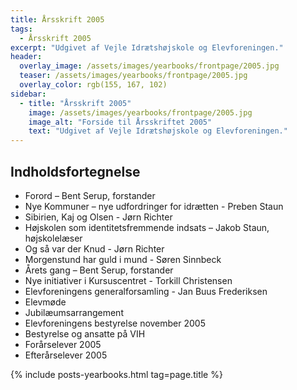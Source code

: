 ```yaml
---
title: Årsskrift 2005
tags:
  - Årsskrift 2005
excerpt: "Udgivet af Vejle Idrætshøjskole og Elevforeningen."
header:
  overlay_image: /assets/images/yearbooks/frontpage/2005.jpg
  teaser: /assets/images/yearbooks/frontpage/2005.jpg
  overlay_color: rgb(155, 167, 102)
sidebar:
  - title: "Årsskrift 2005"
    image: /assets/images/yearbooks/frontpage/2005.jpg
    image_alt: "Forside til Årsskriftet 2005"
    text: "Udgivet af Vejle Idrætshøjskole og Elevforeningen."
---
```


## Indholdsfortegnelse

- Forord – Bent Serup, forstander 
- Nye Kommuner – nye udfordringer for idrætten - Preben Staun
- Sibirien, Kaj og Olsen - Jørn Richter
- Højskolen som identitetsfremmende indsats – Jakob Staun, højskolelæser 
- Og så var der Knud - Jørn Richter
- Morgenstund har guld i mund - Søren Sinnbeck
- Årets gang – Bent Serup, forstander 
- Nye initiativer i Kursuscentret - Torkill Christensen 
- Elevforeningens generalforsamling - Jan Buus Frederiksen
- Elevmøde
- Jubilæumsarrangement
- Elevforeningens bestyrelse november 2005 
- Bestyrelse og ansatte på VIH
- Forårselever 2005
- Efterårselever 2005

{% include posts-yearbooks.html tag=page.title %}
